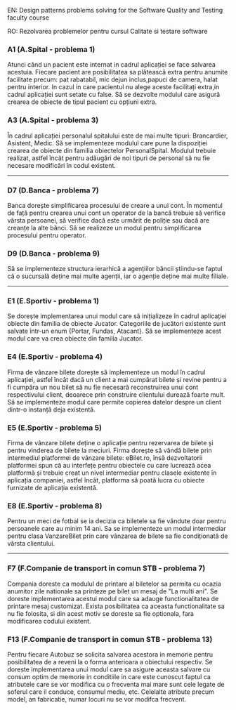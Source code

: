 EN: Design patterns problems solving for the Software Quality and Testing faculty course

RO: Rezolvarea problemelor pentru cursul Calitate si testare software

### A1 (A.Spital - problema 1)
Atunci când un pacient este internat in cadrul aplicației se face salvarea acestuia. Fiecare pacient
are posibilitatea sa plătească extra pentru anumite facilitate precum: pat rabatabil, mic dejun inclus,papuci de camera, halat pentru interior. In cazul in care pacientul nu alege aceste facilitați extra,in cadrul aplicației sunt setate cu false. Să se dezvolte modulul care asigură crearea de obiecte de tipul pacient cu opțiuni extra.

### A3 (A.Spital - problema 3)
În cadrul aplicației personalul spitalului este de mai multe tipuri: Brancardier, Asistent, Medic.
Să se implementeze modulul care pune la dispoziției crearea de obiecte din familia obiectelor
PersonalSpital. Modulul trebuie realizat, astfel încât pentru adăugări de noi tipuri de personal să
nu fie necesare modificări în codul existent.

---
### D7 (D.Banca - problema 7)
Banca dorește simplificarea procesului de creare a unui cont. În momentul de față pentru crearea
unui cont un operator de la bancă trebuie să verifice vârsta persoanei, să verifice dacă este urmărit
de poliție sau dacă are creanțe la alte bănci. Să se realizeze un modul pentru simplificarea
procesului pentru operator.

### D9 (D.Banca - problema 9)
Să se implementeze structura ierarhică a agențiilor băncii știindu-se faptul că o sucursală deține
mai multe agenții, iar o agenție deține mai multe filiale.

---
### E1 (E.Sportiv - problema 1)
Se dorește implementarea unui modul care să inițializeze în cadrul aplicației obiecte din familia
de obiecte Jucator. Categoriile de jucători existente sunt salvate într-un enum {Portar, Fundas,
Atacant}. Să se implementeze acest modul care va crea obiecte din familia Jucator.

### E4 (E.Sportiv - problema 4)
Firma de vânzare bilete dorește să implementeze un modul în cadrul aplicației, astfel încât dacă
un client a mai cumpărat bilete și revine pentru a fi cumpăra un nou bilet să nu fie necesară
reconstruirea unui cont respectivului client, deoarece prin construire clientului durează foarte mult. Să se implementeze modul care permite copierea datelor despre un client dintr-o instanță deja
existentă.

### E5 (E.Sportiv - problema 5)
Firma de vânzare bilete deține o aplicație pentru rezervarea de bilete și pentru vinderea de bilete
la meciuri. Firma dorește să vândă bilete prin intermediul platformei de vânzare bilete: eBilet.ro,
însă dezvoltatorii platformei spun că au interfețe pentru obiectele cu care lucrează acea platformă
și trebuie creat un nivel intermediar pentru clasele existente în aplicația companiei, astfel încât,
platforma să poată lucra cu obiecte furnizate de aplicația existentă.

### E8 (E.Sportiv - problema 8)
Pentru un meci de fotbal se ia decizia ca biletele sa fie vândute doar pentru persoanele care au
minim 14 ani. Sa se implementeze un modul intermediar pentru clasa VanzareBilet prin care
vânzarea de bilete sa fie condiționată de vârsta clientului.

---
### F7 (F.Companie de transport in comun STB - problema 7)
Compania doreste ca modulul de printare al biletelor sa permita cu ocazia anumitor zile nationale
sa printeze pe bilet un mesaj de "La multi ani". Se doreste implementarea acestui modul care sa
adauge functionalitatea de printare mesaj customizat. Exista posibilitatea ca aceasta functionalitate
sa nu fie folosita, si din acest motiv se doreste sa fie optionala, fara modificarea codului existent.

### F13 (F.Companie de transport in comun STB - problema 13)
Pentru fiecare Autobuz se solicita salvarea acestora in memorie pentru posibilitatea de a reveni
la o forma anterioara a obiectului respectiv. Se doreste implementarea unui modul care sa asigure
aceasta salvare cu consum optim de memorie in conditiile in care este cunoscut faptul ca atributele
care se vor modifica cu o frecventa mai mare sunt cele legate de soferul care il conduce, consumul
mediu, etc. Celelalte atribute precum model, an fabricatie, numar locuri nu se vor modifca frecvent.
